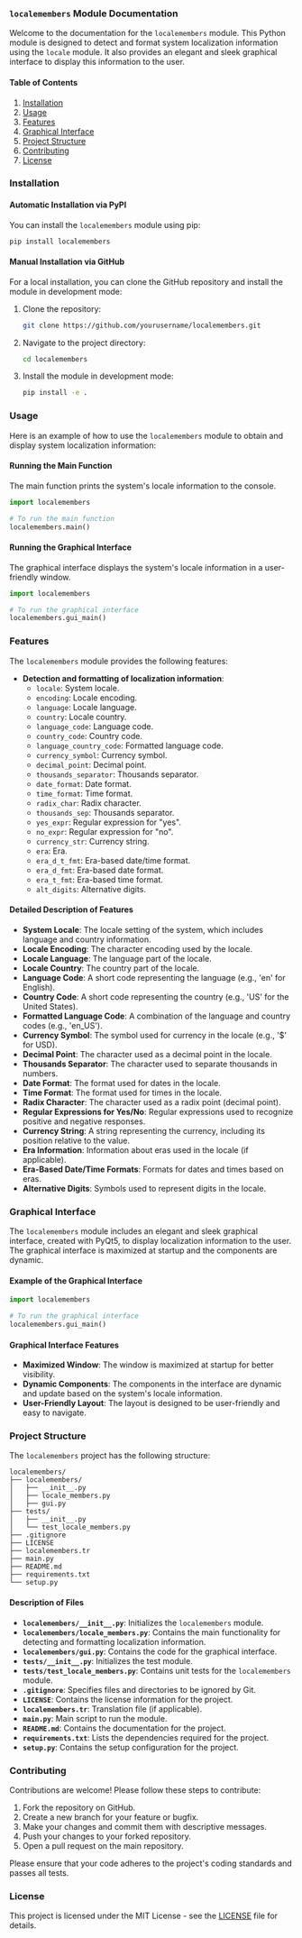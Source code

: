 ### `localemembers` Module Documentation

Welcome to the documentation for the `localemembers` module. This Python module is designed to detect and format system localization information using the `locale` module. It also provides an elegant and sleek graphical interface to display this information to the user.

#### Table of Contents

1. [Installation](#installation)
2. [Usage](#usage)
3. [Features](#features)
4. [Graphical Interface](#graphical-interface)
5. [Project Structure](#project-structure)
6. [Contributing](#contributing)
7. [License](#license)

### Installation

#### Automatic Installation via PyPI

You can install the `localemembers` module using pip:

```bash
pip install localemembers
```

#### Manual Installation via GitHub

For a local installation, you can clone the GitHub repository and install the module in development mode:

1. Clone the repository:
   ```bash
   git clone https://github.com/yourusername/localemembers.git
   ```

2. Navigate to the project directory:
   ```bash
   cd localemembers
   ```

3. Install the module in development mode:
   ```bash
   pip install -e .
   ```

### Usage

Here is an example of how to use the `localemembers` module to obtain and display system localization information:

#### Running the Main Function

The main function prints the system's locale information to the console.

```python
import localemembers

# To run the main function
localemembers.main()
```

#### Running the Graphical Interface

The graphical interface displays the system's locale information in a user-friendly window.

```python
import localemembers

# To run the graphical interface
localemembers.gui_main()
```

### Features

The `localemembers` module provides the following features:

- **Detection and formatting of localization information**:
  - `locale`: System locale.
  - `encoding`: Locale encoding.
  - `language`: Locale language.
  - `country`: Locale country.
  - `language_code`: Language code.
  - `country_code`: Country code.
  - `language_country_code`: Formatted language code.
  - `currency_symbol`: Currency symbol.
  - `decimal_point`: Decimal point.
  - `thousands_separator`: Thousands separator.
  - `date_format`: Date format.
  - `time_format`: Time format.
  - `radix_char`: Radix character.
  - `thousands_sep`: Thousands separator.
  - `yes_expr`: Regular expression for "yes".
  - `no_expr`: Regular expression for "no".
  - `currency_str`: Currency string.
  - `era`: Era.
  - `era_d_t_fmt`: Era-based date/time format.
  - `era_d_fmt`: Era-based date format.
  - `era_t_fmt`: Era-based time format.
  - `alt_digits`: Alternative digits.

#### Detailed Description of Features

- **System Locale**: The locale setting of the system, which includes language and country information.
- **Locale Encoding**: The character encoding used by the locale.
- **Locale Language**: The language part of the locale.
- **Locale Country**: The country part of the locale.
- **Language Code**: A short code representing the language (e.g., 'en' for English).
- **Country Code**: A short code representing the country (e.g., 'US' for the United States).
- **Formatted Language Code**: A combination of the language and country codes (e.g., 'en_US').
- **Currency Symbol**: The symbol used for currency in the locale (e.g., '$' for USD).
- **Decimal Point**: The character used as a decimal point in the locale.
- **Thousands Separator**: The character used to separate thousands in numbers.
- **Date Format**: The format used for dates in the locale.
- **Time Format**: The format used for times in the locale.
- **Radix Character**: The character used as a radix point (decimal point).
- **Regular Expressions for Yes/No**: Regular expressions used to recognize positive and negative responses.
- **Currency String**: A string representing the currency, including its position relative to the value.
- **Era Information**: Information about eras used in the locale (if applicable).
- **Era-Based Date/Time Formats**: Formats for dates and times based on eras.
- **Alternative Digits**: Symbols used to represent digits in the locale.

### Graphical Interface

The `localemembers` module includes an elegant and sleek graphical interface, created with PyQt5, to display localization information to the user. The graphical interface is maximized at startup and the components are dynamic.

#### Example of the Graphical Interface

```python
import localemembers

# To run the graphical interface
localemembers.gui_main()
```

#### Graphical Interface Features

- **Maximized Window**: The window is maximized at startup for better visibility.
- **Dynamic Components**: The components in the interface are dynamic and update based on the system's locale information.
- **User-Friendly Layout**: The layout is designed to be user-friendly and easy to navigate.

### Project Structure

The `localemembers` project has the following structure:

```
localemembers/
├── localemembers/
│   ├── __init__.py
│   ├── locale_members.py
│   ├── gui.py
├── tests/
│   ├── __init__.py
│   └── test_locale_members.py
├── .gitignore
├── LICENSE
├── localemembers.tr
├── main.py
├── README.md
├── requirements.txt
└── setup.py
```

#### Description of Files

- **`localemembers/__init__.py`**: Initializes the `localemembers` module.
- **`localemembers/locale_members.py`**: Contains the main functionality for detecting and formatting localization information.
- **`localemembers/gui.py`**: Contains the code for the graphical interface.
- **`tests/__init__.py`**: Initializes the test module.
- **`tests/test_locale_members.py`**: Contains unit tests for the `localemembers` module.
- **`.gitignore`**: Specifies files and directories to be ignored by Git.
- **`LICENSE`**: Contains the license information for the project.
- **`localemembers.tr`**: Translation file (if applicable).
- **`main.py`**: Main script to run the module.
- **`README.md`**: Contains the documentation for the project.
- **`requirements.txt`**: Lists the dependencies required for the project.
- **`setup.py`**: Contains the setup configuration for the project.

### Contributing

Contributions are welcome! Please follow these steps to contribute:

1. Fork the repository on GitHub.
2. Create a new branch for your feature or bugfix.
3. Make your changes and commit them with descriptive messages.
4. Push your changes to your forked repository.
5. Open a pull request on the main repository.

Please ensure that your code adheres to the project's coding standards and passes all tests.

### License

This project is licensed under the MIT License - see the [LICENSE](LICENSE) file for details.
